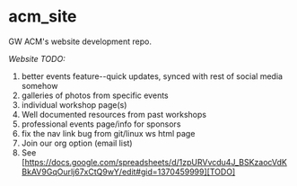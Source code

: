 # acm_site
GW ACM's website development repo.

*Website TODO:*
1. better events feature--quick updates, synced with rest of social media somehow
2. galleries of photos from specific events
3. individual workshop page(s)
4. Well documented resources from past workshops
5. professional events page/info for sponsors
6. fix the nav link bug from git/linux ws html page
7. Join our org option (email list)
8. See [https://docs.google.com/spreadsheets/d/1zpURVvcdu4J_BSKzaocVdKBkAV9GqOurlj67xCtQ9wY/edit#gid=1370459999][TODO]
